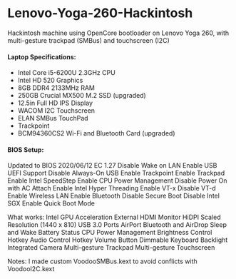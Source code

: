 # Lenovo-Yoga-260-Hackintosh
Hackintosh machine using OpenCore bootloader on Lenovo Yoga 260, with multi-gesture trackpad (SMBus) and touchscreen (I2C)

#### Laptop Specifications:
- Intel Core i5-6200U 2.3GHz CPU
- Intel HD 520 Graphics
- 8GB DDR4 2133MHz RAM
- 250GB Crucial MX500 M.2 SSD (upgraded)
- 12.5in Full HD IPS Display
- WACOM I2C Touchscreen
- ELAN SMBus TouchPad
- Trackpoint
- BCM94360CS2 Wi-Fi and Bluetooth Card (upgraded)

#### BIOS Setup:
Updated to BIOS 2020/06/12 EC 1.27
Disable Wake on LAN
Enable USB UEFI Support
Disable Always-On USB
Enable Trackpoint
Enable Trackpad
Enable Intel SpeedStep
Enable CPU Power Management
Disable Power On with AC Attach
Enable Intel Hyper Threading
Enable VT-x
Disable VT-d
Enable Wireless LAN
Enable Bluetooth
Disable Secure Boot
Disable Intel SGX
Enable Quick Boot Mode

What works:
Intel GPU Acceleration
External HDMI Monitor
HiDPI Scaled Resolution (1440 x 810)
USB 3.0 Ports
AirPort
Bluetooth and AirDrop
Sleep and Wake
Battery Status
CPU Power Management
Brightness Control Hotkey
Audio Control Hotkey
Volume Button
Dimmable Keyboard Backlight
Integrated Camera
Multi-gesture Trackpad
Multi-gesture Touchscreen

Notes:
I made custom VoodooSMBus.kext to avoid conflicts with VoodooI2C.kext

